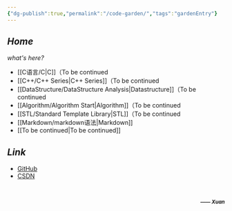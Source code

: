 ```yaml
---
{"dg-publish":true,"permalink":"/code-garden/","tags":"gardenEntry"}
---
```


## ***Home***
*what's here?*
- [[C语言/C\|C]]（To be continued
- [[C++/C++ Series\|C++ Series]]（To be continued
- [[DataStructure/DataStructure Analysis\|Datastructure]]（To be continued
- [[Algorithm/Algorithm Start\|Algorithm]]（To be continued
- [[STL/Standard Template Library\|STL]]（To be continued
- [[Markdown/markdown语法\|Markdown]]
- [[To be continued\|To be continued]]
>
>
>
## ***Link***
* [GitHub](https://github.com/WhiteCells "WhiteCells")
* [CSDN](https://blog.csdn.net/xuan3215 "無名貓桑的博客")
<br>

***<p align="right"><small>—— Xuan</small></p>***


